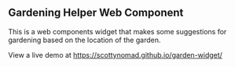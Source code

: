 ## Gardening Helper Web Component

This is a web components widget that makes some suggestions for gardening based on the location of the garden.


View a live demo at https://scottynomad.github.io/garden-widget/